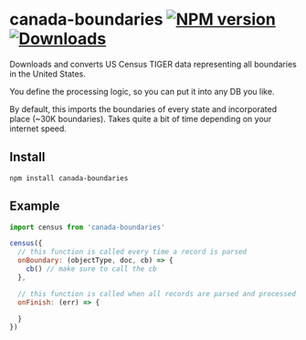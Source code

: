 # canada-boundaries [![NPM version][npm-image]][npm-url] [![Downloads][downloads-image]][npm-url]

Downloads and converts US Census TIGER data representing all boundaries in the United States.

You define the processing logic, so you can put it into any DB you like.

By default, this imports the boundaries of every state and incorporated place (~30K boundaries). Takes quite a bit of time depending on your internet speed.

## Install

```
npm install canada-boundaries
```

## Example

```js
import census from 'canada-boundaries'

census({
  // this function is called every time a record is parsed
  onBoundary: (objectType, doc, cb) => {
    cb() // make sure to call the cb
  },

  // this function is called when all records are parsed and processed
  onFinish: (err) => {

  }
})
```

[downloads-image]: http://img.shields.io/npm/dm/canada-boundaries.svg
[npm-url]: https://npmjs.org/package/canada-boundaries
[npm-image]: http://img.shields.io/npm/v/canada-boundaries.svg
